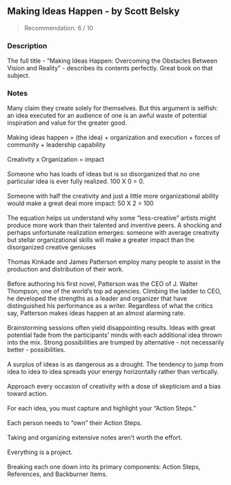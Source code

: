 ## Making Ideas Happen - by Scott Belsky
> Recommendation: 6 / 10
    
### Description
The full title - “Making Ideas Happen: Overcoming the Obstacles Between Vision and Reality” - describes its contents perfectly. Great book on that subject.
    
### Notes
Many claim they create solely for themselves.  But this argument is selfish: an idea executed for an audience of one is an awful waste of potential inspiration and value for the greater good.<br>
<br>
Making ideas happen = (the idea) + organization and execution + forces of community + leadership capability<br>
<br>
Creativity x Organization = impact<br>
<br>
Someone who has loads of ideas but is so disorganized that no one particular idea is ever fully realized.  100 X 0 = 0.<br>
<br>
Someone with half the creativity and just a little more organizational ability would make a great deal more impact: 50 X 2 = 100<br>
<br>
The equation helps us understand why some “less-creative” artists might produce more work than their talented and inventive peers. A shocking and perhaps unfortunate realization emerges: someone with average creativity but stellar organizational skills will make a greater impact than the disorganized creative geniuses<br>
<br>
Thomas Kinkade and James Patterson employ many people to assist in the production and distribution of their work.<br>
<br>
Before authoring his first novel, Patterson was the CEO of J. Walter Thompson, one of the world’s top ad agencies. Climbing the ladder to CEO, he developed the strengths as a leader and organizer that have distinguished his performance as a writer. Regardless of what the critics say, Patterson makes ideas happen at an almost alarming rate.<br>
<br>
Brainstorming sessions often yield disappointing results. Ideas with great potential fade from the participants’ minds with each additional idea thrown into the mix. Strong possibilities are trumped by alternative - not necessarily better - possibilities.<br>
<br>
A surplus of ideas is as dangerous as a drought. The tendency to jump from idea to idea to idea spreads your energy horizontally rather than vertically.<br>
<br>
Approach every occasion of creativity with a dose of skepticism and a bias toward action.<br>
<br>
For each idea, you must capture and highlight your “Action Steps.”<br>
<br>
Each person needs to “own” their Action Steps.<br>
<br>
Taking and organizing extensive notes aren’t worth the effort.<br>
<br>
Everything is a project.<br>
<br>
Breaking each one down into its primary components: Action Steps, References, and Backburner Items.
